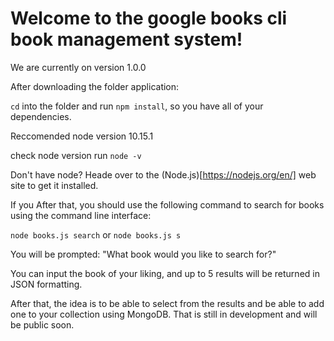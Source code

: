 # Welcome to the google books cli book management system!

We are currently on version 1.0.0

After downloading the folder application:

`cd` into the folder and run `npm install`, so you have all of your dependencies.

Reccomended node version
10.15.1

check node version run `node -v`

Don't have node?
Heade over to the (Node.js)[https://nodejs.org/en/] web site to get it installed.

If you After that, you should use the following command to search for books using the command line interface:

`node books.js search` or `node books.js s`

You will be prompted:
"What book would you like to search for?"

You can input the book of your liking, and up to 5 results will be returned in JSON formatting.

After that, the idea is to be able to select from the results and be able to add one to your collection using MongoDB. That is still in development and will be public soon.
